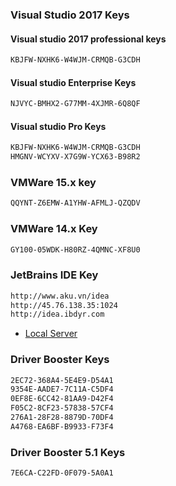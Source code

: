 ### Visual Studio 2017 Keys
#### Visual studio 2017 professional keys
```sh
KBJFW-NXHK6-W4WJM-CRMQB-G3CDH
```

#### Visual studio Enterprise Keys
```sh
NJVYC-BMHX2-G77MM-4XJMR-6Q8QF
```

#### Visual studio Pro Keys
```sh
KBJFW-NXHK6-W4WJM-CRMQB-G3CDH
HMGNV-WCYXV-X7G9W-YCX63-B98R2
```

### VMWare 15.x key
```sh
QQYNT-Z6EMW-A1YHW-AFMLJ-QZQDV
```

### VMWare 14.x Key
```sh
GY100-05WDK-H80RZ-4QMNC-XF8U0
```
### JetBrains IDE Key
```sh
http://www.aku.vn/idea
http://45.76.138.35:1024
http://idea.ibdyr.com
```
* [Local Server](https://jetbrains-server.ru/2017/03/31/phpstorm-2016-2017-activation/)

### Driver Booster Keys
```sh
2EC72-368A4-5E4E9-D54A1
9354E-AADE7-7C11A-C5DF4
0EF8E-6CC42-81AA9-D42F4
F05C2-8CF23-57838-57CF4
276A1-28F28-8879D-70DF4
A4768-EA6BF-B9933-F73F4
```
### Driver Booster 5.1 Keys
```sh
7E6CA-C22FD-0F079-5A0A1
```
